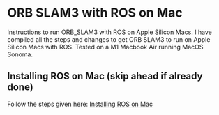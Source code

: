 # ORB SLAM3 with ROS on Mac
Instructions to run ORB_SLAM3 with ROS on Apple Silicon Macs. I have compiled all the steps and changes to get ORB SLAM3 to run on Apple Silicon Macs with ROS. Tested on a M1 Macbook Air running MacOS Sonoma.

## Installing ROS on Mac (skip ahead if already done)
Follow the steps given here: [Installing ROS on Mac](https://atom-robotics-lab.github.io/wiki/markdown/ros/ROS_installation/installation_on_mac.html)

